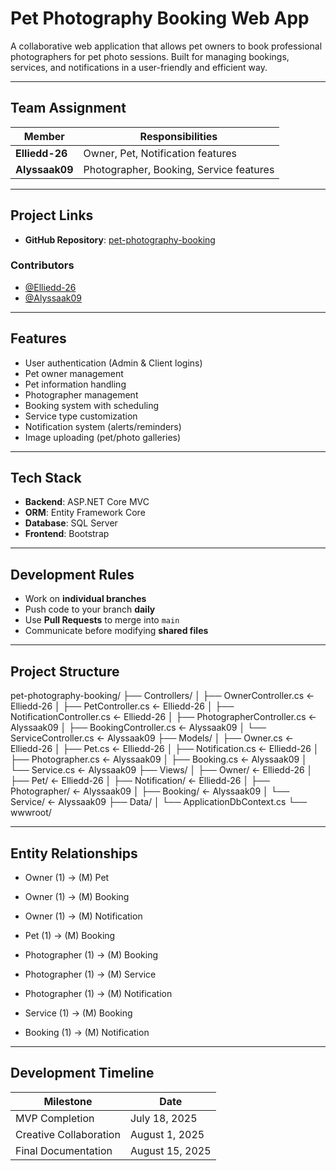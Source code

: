 # Pet Photography Booking Web App

A collaborative web application that allows pet owners to book professional photographers for pet photo sessions. Built for managing bookings, services, and notifications in a user-friendly and efficient way.

---

## Team Assignment

| Member       | Responsibilities                          |
|--------------|--------------------------------------------|
| **Elliedd-26** | Owner, Pet, Notification features         |
| **Alyssaak09** | Photographer, Booking, Service features   |

---
## Project Links

- **GitHub Repository**: [pet-photography-booking](https://github.com/Elliedd-26/pet-photography-booking)


### Contributors

- [@Elliedd-26](https://github.com/Elliedd-26)
- [@Alyssaak09](https://github.com/Alyssaak09)

---

## Features

- User authentication (Admin & Client logins)
- Pet owner management
- Pet information handling
- Photographer management
- Booking system with scheduling
- Service type customization
- Notification system (alerts/reminders)
- Image uploading (pet/photo galleries)

---

## Tech Stack

- **Backend**: ASP.NET Core MVC  
- **ORM**: Entity Framework Core  
- **Database**: SQL Server  
- **Frontend**: Bootstrap

---

## Development Rules

- Work on **individual branches**
- Push code to your branch **daily**
- Use **Pull Requests** to merge into `main`
- Communicate before modifying **shared files**

---

## Project Structure

pet-photography-booking/
├── Controllers/
│   ├── OwnerController.cs          ← Elliedd-26
│   ├── PetController.cs            ← Elliedd-26
│   ├── NotificationController.cs   ← Elliedd-26
│   ├── PhotographerController.cs   ← Alyssaak09
│   ├── BookingController.cs        ← Alyssaak09
│   └── ServiceController.cs        ← Alyssaak09
├── Models/
│   ├── Owner.cs                    ← Elliedd-26
│   ├── Pet.cs                      ← Elliedd-26
│   ├── Notification.cs            ← Elliedd-26
│   ├── Photographer.cs            ← Alyssaak09
│   ├── Booking.cs                 ← Alyssaak09
│   └── Service.cs                 ← Alyssaak09
├── Views/
│   ├── Owner/                      ← Elliedd-26
│   ├── Pet/                        ← Elliedd-26
│   ├── Notification/               ← Elliedd-26
│   ├── Photographer/               ← Alyssaak09
│   ├── Booking/                    ← Alyssaak09
│   └── Service/                    ← Alyssaak09
├── Data/
│   └── ApplicationDbContext.cs
└── wwwroot/

---
## Entity Relationships
- Owner (1) → (M) Pet

- Owner (1) → (M) Booking

- Owner (1) → (M) Notification

- Pet (1) → (M) Booking

- Photographer (1) → (M) Booking

- Photographer (1) → (M) Service

- Photographer (1) → (M) Notification

- Service (1) → (M) Booking

- Booking (1) → (M) Notification

---
## Development Timeline

| Milestone              | Date            |
|------------------------|-----------------|
| MVP Completion         | July 18, 2025   |
| Creative Collaboration | August 1, 2025  |
| Final Documentation    | August 15, 2025 |



